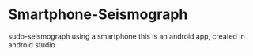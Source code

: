 # Smartphone-Seismograph
sudo-seismograph using a smartphone
this is an android app, created in android studio
